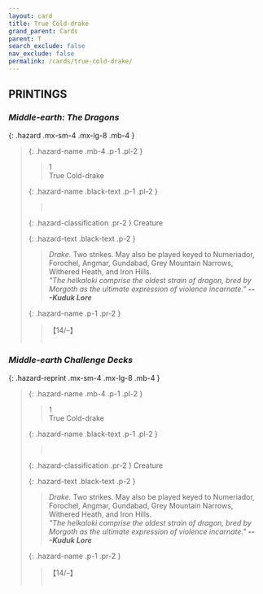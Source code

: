 ```yaml
---
layout: card
title: True Cold-drake
grand_parent: Cards
parent: T
search_exclude: false
nav_exclude: false
permalink: /cards/true-cold-drake/
---
```


## PRINTINGS


### _Middle-earth: The Dragons_

{: .hazard .mx-sm-4 .mx-lg-8 .mb-4 }
> {: .hazard-name .mb-4 .p-1 .pl-2 }
> > <div class="hazard-mp">1</div>
> > <div class="card-name">True Cold-drake</div>
>
> {: .hazard-name .black-text .p-1 .pl-2 }
> > &nbsp;
>
> {: .hazard-classification .pr-2 }
> Creature
>
> {: .hazard-text .black-text .p-2 }
> > _Drake._ Two strikes. May also be played keyed to Numeriador, Forochel, Angmar, Gundabad, Grey Mountain Narrows, Withered Heath, and Iron Hills. <br>_"The helkaloki comprise the oldest strain of dragon, bred by Morgoth as the ultimate expression of violence incarnate."_ ***---&NoBreak;Kuduk Lore*** 
>
> {: .hazard-name .p-1 .pr-2 }
> > <div class="card-shield">【14/&ndash;】</div>
> > <div class="card-corruption">&nbsp;</div>

### _Middle-earth Challenge Decks_

{: .hazard-reprint .mx-sm-4 .mx-lg-8 .mb-4 }
> {: .hazard-name .mb-4 .p-1 .pl-2 }
> > <div class="hazard-mp">1</div>
> > <div class="card-name">True Cold-drake</div>
>
> {: .hazard-name .black-text .p-1 .pl-2 }
> > &nbsp;
>
> {: .hazard-classification .pr-2 }
> Creature
>
> {: .hazard-text .black-text .p-2 }
> > _Drake._ Two strikes. May also be played keyed to Numeriador, Forochel, Angmar, Gundabad, Grey Mountain Narrows, Withered Heath, and Iron Hills. <br>_"The helkaloki comprise the oldest strain of dragon, bred by Morgoth as the ultimate expression of violence incarnate."_ ***---&NoBreak;Kuduk Lore*** 
>
> {: .hazard-name .p-1 .pr-2 }
> > <div class="card-shield">【14/&ndash;】</div>
> > <div class="card-corruption-white">&nbsp;</div>
